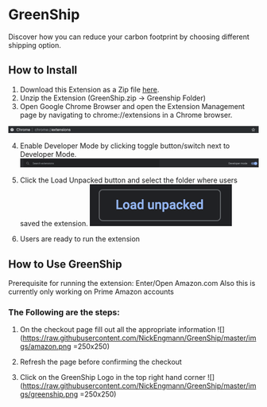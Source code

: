 # GreenShip
Discover how you can reduce your carbon footprint by choosing different shipping option. 

## How to Install
1. Download this Extension as a Zip file [here](https://github.com/NickEngmann/GreenShip/archive/master.zip).
2. Unzip the Extension (GreenShip.zip -> Greenship Folder)
3. Open Google Chrome Browser and open the Extension Management page by navigating to chrome://extensions in a Chrome browser.

![](https://raw.githubusercontent.com/NickEngmann/GreenShip/master/imgs/chrome.png)

4. Enable Developer Mode by clicking toggle button/switch next to Developer Mode.  
![](https://raw.githubusercontent.com/NickEngmann/GreenShip/master/imgs/devmode.png)

5. Click the Load Unpacked button and select the folder where users saved the extension. 
![](https://raw.githubusercontent.com/NickEngmann/GreenShip/master/imgs/loadunpacked.png)

6. Users are ready to run the extension

## How to Use GreenShip
Prerequisite for running the extension: Enter/Open Amazon.com
Also this is currently only working on Prime Amazon accounts

### The Following are the steps:
1. On the checkout page fill out all the appropriate information
![](https://raw.githubusercontent.com/NickEngmann/GreenShip/master/imgs/amazon.png =250x250)

2. Refresh the page before confirming the checkout
3. Click on the GreenShip Logo in the top right hand corner
![](https://raw.githubusercontent.com/NickEngmann/GreenShip/master/imgs/greenship.png =250x250)
